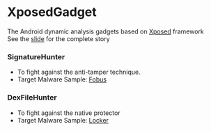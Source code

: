 # XposedGadget
The Android dynamic analysis gadgets based on [Xposed] framework  
See the [slide] for the complete story


### SignatureHunter
+ To fight against the anti-tamper technique.  
+ Target Malware Sample: [Fobus]


### DexFileHunter
+ To fight against the native protector  
+ Target Malware Sample: [Locker]


[slide]:http://www.slideshare.net/ZongShenShen/toward-dynamic-analysis-of-obfuscated-android-malware
[Xposed]:https://github.com/rovo89/Xposed
[Fobus]:https://www.virustotal.com/en/file/f1ac880b89de5e76c3442320e2adb56cb33290e98c441477b7e323d989c794e2/analysis/
[Locker]:https://www.virustotal.com/en/file/38fcf6fdde08cb600b4bf8ae28288541ce82468ed6acc7f0a8ccfa040e88567c/analysis/
